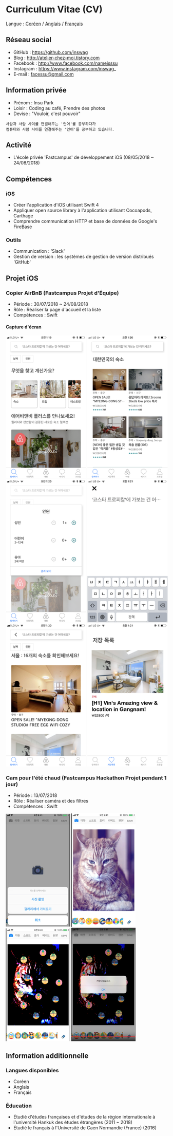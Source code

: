 # Curriculum Vitae (CV)
Langue : [Coréen](https://github.com/inswag/resume/blob/master/README_KR.md) / 
      [Anglais](https://github.com/inswag/resume/blob/master/README_EN.md) / 
      [Français](https://github.com/inswag/resume/blob/master/README_FR.md) 

## Réseau social

- GitHub : https://github.com/inswag
- Blog : http://atelier-chez-moi.tistory.com
- Facebook : http://www.facebook.com/nameisssu
- Instagram : https://www.instagram.com/inswag_
- E-mail : facessu@gmail.com

## Information privée
- Prénom : Insu Park
- Loisir : Coding au café, Prendre des photos
- Devise : "Vouloir, c'est pouvoir"
  
```
사람과 사람 사이를 연결해주는 '언어'를 공부하다가
컴퓨터와 사람 사이를 연결해주는 '언어'를 공부하고 있습니다.
```
  
## Activité
- L'école privée 'Fastcampus' de développement iOS  (08/05/2018 ~ 24/08/2018)
  
## Compétences
### iOS
- Créer l'application d'iOS utilisant Swift 4
- Appliquer open source library à l'application utilisant Cocoapods, Carthage
- Comprendre communication HTTP et base de données de Google's FireBase
  
### Outils
- Communication : 'Slack'
- Gestion de version : les systèmes de gestion de version distribués 'GitHub'
  
## Projet iOS
### Copier AirBnB (Fastcampus Projet d'Équipe)
- Période : 30/07/2018 ~ 24/08/2018
- Rôle : Réaliser la page d'accueil et la liste
- Compétences : Swift

#### Capture d'écran
<div>
<img width="250" src="https://github.com/inswag/resume/blob/master/images/AirBnB_Main.PNG">
<img width="250" src="https://github.com/inswag/resume/blob/master/images/AirBnB_HouseList.PNG">
<img width="250" src="https://github.com/inswag/resume/blob/master/images/AirBnB_countingPeople.PNG">  
<img width="250" src="https://github.com/inswag/resume/blob/master/images/AirBnB_Search.PNG">
<img width="250" src="https://github.com/inswag/resume/blob/master/images/AirBnB_SeoulHouse.PNG">
<img width="250" src="https://github.com/inswag/resume/blob/master/images/AirBnB_SaveList.PNG">
</div>

### Cam pour l'été chaud (Fastcampus Hackathon Projet pendant 1 jour)
- Période : 13/07/2018
- Rôle : Réaliser caméra et des filtres
- Compétences : Swift

<div>
<img width="200" src="https://github.com/inswag/resume/blob/master/images/Hackathon_First.png">
<img width="200" src="https://github.com/inswag/resume/blob/master/images/Hackathon_Second.png">
<img width="200" src="https://github.com/inswag/resume/blob/master/images/Hackathon_Third.png">  
<img width="200" src="https://github.com/inswag/resume/blob/master/images/Hackathon_Fourth.png">
</div>

## Information additionnelle
### Langues disponibles
- Coréen
- Anglais
- Français

### Éducation
- Étudié d'études françaises et d'études de la région internationale à l'université Hankuk des études étrangères (2011 ~ 2018)
- Étudié le français à l'Université de Caen Normandie (France) (2016)
